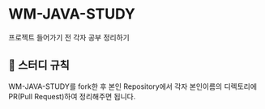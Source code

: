 # WM-JAVA-STUDY
프로젝트 들어가기 전 각자 공부 정리하기
## 📢 스터디 규칙
WM-JAVA-STUDY를 fork한 후 본인 Repository에서 각자 본인이름의 디렉토리에 PR(Pull Request)하여 정리해주면 됩니다.

